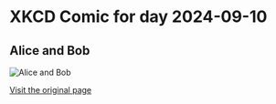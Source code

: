 
# XKCD Comic for day 2024-09-10

## Alice and Bob

![Alice and Bob](https://imgs.xkcd.com/comics/alice_and_bob.png "Yet one more reason I'm barred from speaking at crypto conferences.")

[Visit the original page](https://xkcd.com/177/)
